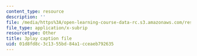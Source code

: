 ```yaml
---
content_type: resource
description: ''
file: /media/https%3A/open-learning-course-data-rc.s3.amazonaws.com/res-5-0001-digital-lab-techniques-manual-spring-2007/01d8fd8c3c1355bd84a1cceaeb792635_GtuMlWMajtw.vtt
file_type: application/x-subrip
resourcetype: Other
title: 3play caption file
uid: 01d8fd8c-3c13-55bd-84a1-cceaeb792635
---
```

